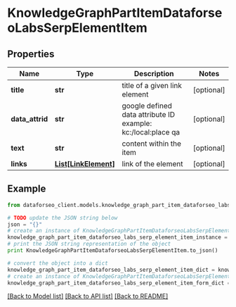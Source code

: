 # KnowledgeGraphPartItemDataforseoLabsSerpElementItem


## Properties

Name | Type | Description | Notes
------------ | ------------- | ------------- | -------------
**title** | **str** | title of a given link element | [optional] 
**data_attrid** | **str** | google defined data attribute ID example: kc:/local:place qa | [optional] 
**text** | **str** | content within the item | [optional] 
**links** | [**List[LinkElement]**](LinkElement.md) | link of the element | [optional] 

## Example

```python
from dataforseo_client.models.knowledge_graph_part_item_dataforseo_labs_serp_element_item import KnowledgeGraphPartItemDataforseoLabsSerpElementItem

# TODO update the JSON string below
json = "{}"
# create an instance of KnowledgeGraphPartItemDataforseoLabsSerpElementItem from a JSON string
knowledge_graph_part_item_dataforseo_labs_serp_element_item_instance = KnowledgeGraphPartItemDataforseoLabsSerpElementItem.from_json(json)
# print the JSON string representation of the object
print KnowledgeGraphPartItemDataforseoLabsSerpElementItem.to_json()

# convert the object into a dict
knowledge_graph_part_item_dataforseo_labs_serp_element_item_dict = knowledge_graph_part_item_dataforseo_labs_serp_element_item_instance.to_dict()
# create an instance of KnowledgeGraphPartItemDataforseoLabsSerpElementItem from a dict
knowledge_graph_part_item_dataforseo_labs_serp_element_item_form_dict = knowledge_graph_part_item_dataforseo_labs_serp_element_item.from_dict(knowledge_graph_part_item_dataforseo_labs_serp_element_item_dict)
```
[[Back to Model list]](../README.md#documentation-for-models) [[Back to API list]](../README.md#documentation-for-api-endpoints) [[Back to README]](../README.md)


